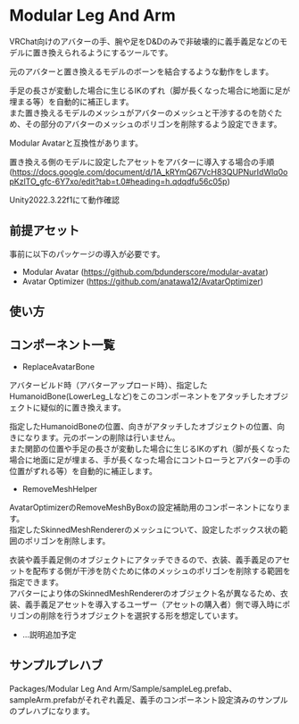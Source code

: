 # Modular Leg And Arm
VRChat向けのアバターの手、腕や足をD&Dのみで非破壊的に義手義足などのモデルに置き換えられるようにするツールです。

元のアバターと置き換えるモデルのボーンを結合するような動作をします。

手足の長さが変動した場合に生じるIKのずれ（脚が長くなった場合に地面に足が埋まる等）を自動的に補正します。  
また置き換えるモデルのメッシュがアバターのメッシュと干渉するのを防ぐため、その部分のアバターのメッシュのポリゴンを削除するよう設定できます。

Modular Avatarと互換性があります。 

置き換える側のモデルに設定したアセットをアバターに導入する場合の手順  
(https://docs.google.com/document/d/1A_kRYmQ67VcH83QUPNurIdWlq0opKzlTO_gfc-6Y7xo/edit?tab=t.0#heading=h.qdqdfu56c05p)


Unity2022.3.22f1にて動作確認

## 前提アセット

事前に以下のパッケージの導入が必要です。

* Modular Avatar (https://github.com/bdunderscore/modular-avatar)
* Avatar Optimizer (https://github.com/anatawa12/AvatarOptimizer)

## 使い方



## コンポーネント一覧

* ReplaceAvatarBone

アバタービルド時（アバターアップロード時）、指定したHumanoidBone(LowerLeg_Lなど)をこのコンポーネントをアタッチしたオブジェクトに疑似的に置き換えます。


指定したHumanoidBoneの位置、向きがアタッチしたオブジェクトの位置、向きになります。元のボーンの削除は行いません。  
また関節の位置や手足の長さが変動した場合に生じるIKのずれ（脚が長くなった場合に地面に足が埋まる、手が長くなった場合にコントローラとアバターの手の位置がずれる等）を自動的に補正します。

* RemoveMeshHelper

AvatarOptimizerのRemoveMeshByBoxの設定補助用のコンポーネントになります。  
指定したSkinnedMeshRendererのメッシュについて、設定したボックス状の範囲のポリゴンを削除します。  

衣装や義手義足側のオブジェクトにアタッチできるので、衣装、義手義足のアセットを配布する側が干渉を防ぐために体のメッシュのポリゴンを削除する範囲を指定できます。  
アバターにより体のSkinnedMeshRendererのオブジェクト名が異なるため、衣装、義手義足アセットを導入するユーザー（アセットの購入者）側で導入時にポリゴンの削除を行うオブジェクトを選択する形を想定しています。

* …説明追加予定

## サンプルプレハブ

Packages/Modular Leg And Arm/Sample/sampleLeg.prefab、sampleArm.prefabがそれぞれ義足、義手のコンポーネント設定済みのサンプルのプレハブになります。
